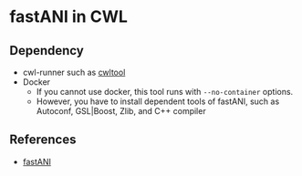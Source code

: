 # fastANI in CWL

## Dependency

* cwl-runner such as [cwltool](https://github.com/common-workflow-language/cwltool)
* Docker
    * If you cannot use docker, this tool runs with ```--no-container``` options.
    * However, you have to install dependent tools of fastANI, such as Autoconf, GSL|Boost, Zlib, and C++ compiler

## References

* [fastANI](https://www.nature.com/articles/s41467-018-07641-9)
